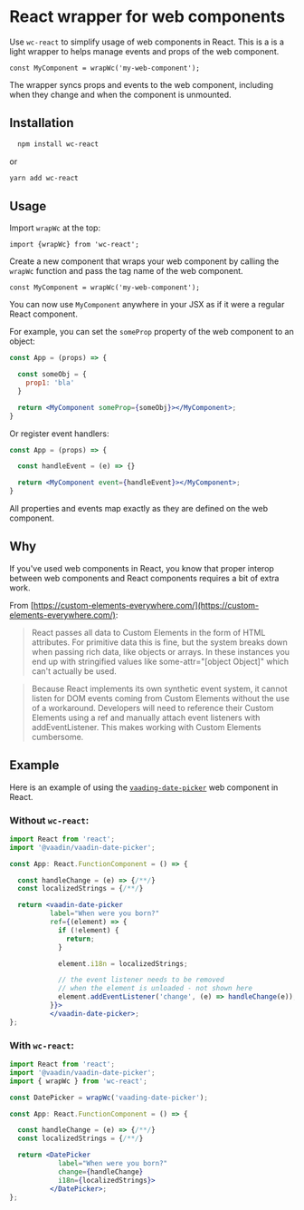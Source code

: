 # React wrapper for web components

Use `wc-react` to simplify usage of web components in React. This is a is a light wrapper to helps manage events and props of the web component.

```tsx
const MyComponent = wrapWc('my-web-component');
```

The wrapper syncs props and events to the web component, including when they change and when the component is unmounted.

## Installation

```bash
  npm install wc-react
```

or

```bash
yarn add wc-react
```

## Usage

Import `wrapWc` at the top:

```tsx
import {wrapWc} from 'wc-react';
```

Create a new component that wraps your web component by calling the `wrapWc` function and pass the tag name of the web component.

```tsx
const MyComponent = wrapWc('my-web-component');
```

You can now use `MyComponent` anywhere in your JSX as if it were a regular React component. 

For example, you can set the `someProp` property of the web component to an object:

```jsx
const App = (props) => {

  const someObj = {
    prop1: 'bla'
  }

  return <MyComponent someProp={someObj}></MyComponent>;
}
```

Or register event handlers:

```jsx
const App = (props) => {

  const handleEvent = (e) => {}

  return <MyComponent event={handleEvent}></MyComponent>;
}
```

All properties and events map exactly as they are defined on the web component.

## Why

If you've used web components in React, you know that proper interop between web components and React components requires a bit of extra work.

From [https://custom-elements-everywhere.com/](https://custom-elements-everywhere.com/):

> React passes all data to Custom Elements in the form of HTML attributes. For primitive data this is fine, but the system breaks down when passing rich data, like objects or arrays. In these instances you end up with stringified values like some-attr="[object Object]" which can't actually be used.

> Because React implements its own synthetic event system, it cannot listen for DOM events coming from Custom Elements without the use of a workaround. Developers will need to reference their Custom Elements using a ref and manually attach event listeners with addEventListener. This makes working with Custom Elements cumbersome.


## Example

Here is an example of using the [`vaading-date-picker`](https://vaadin.com/components/vaadin-date-picker/) web component in React.

### Without `wc-react`:

```jsx
import React from 'react';
import '@vaadin/vaadin-date-picker';

const App: React.FunctionComponent = () => {

  const handleChange = (e) => {/**/}
  const localizedStrings = {/**/}

  return <vaadin-date-picker
          label="When were you born?"
          ref={(element) => {
            if (!element) {
              return;
            }

            element.i18n = localizedStrings;

            // the event listener needs to be removed
            // when the element is unloaded - not shown here
            element.addEventListener('change', (e) => handleChange(e));
          }}>
          </vaadin-date-picker>;
};
```

### With `wc-react`:

```jsx
import React from 'react';
import '@vaadin/vaadin-date-picker';
import { wrapWc } from 'wc-react';

const DatePicker = wrapWc('vaading-date-picker');

const App: React.FunctionComponent = () => {

  const handleChange = (e) => {/**/}
  const localizedStrings = {/**/}

  return <DatePicker 
            label="When were you born?" 
            change={handleChange}
            i18n={localizedStrings}>
          </DatePicker>;
};
```